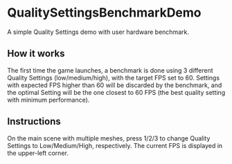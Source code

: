 # QualitySettingsBenchmarkDemo
A simple Quality Settings demo with user hardware benchmark.

## How it works
The first time the game launches, a benchmark is done using 3 different Quality Settings (low/medium/high), with the target FPS set to 60. Settings with expected FPS higher than 60 will be discarded by the benchmark, and the optimal Setting will be the one closest to 60 FPS (the best quality setting with minimum performance).

## Instructions
On the main scene with multiple meshes, press 1/2/3 to change Quality Settings to Low/Medium/High, respectively. The current FPS is displayed in the upper-left corner.
